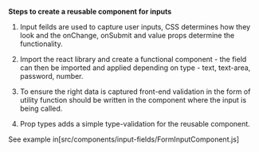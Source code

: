 **Steps to create a reusable component for inputs**

1. Input feilds are used to capture user inputs, CSS determines how they look and the onChange, onSubmit and value props determine the functionality.

2. Import the react library and create a functional component - the field can then be imported and applied depending on type - text, text-area, password, number.

3. To ensure the right data is captured front-end validation in the form of utility function should be written in the component where the input is being called.

4. Prop types adds a simple type-validation for the reusable component.

See example in[src/components/input-fields/FormInputComponent.js]
